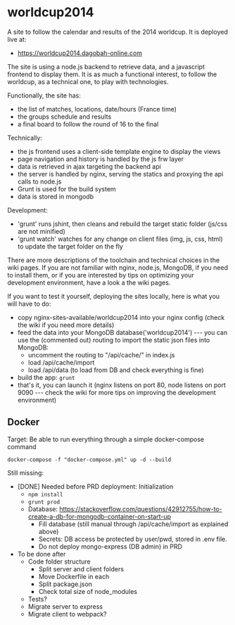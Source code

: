# worldcup2014

A site to follow the calendar and results of the 2014 worldcup. It is deployed live at:

- <https://worldcup2014.dagobah-online.com>

The site is using a node.js backend to retrieve data, and a javascript frontend to display them. It is as much a functional interest, to follow the worldcup, as a technical one, to play with technologies.

Functionally, the site has:

- the list of matches, locations, date/hours (France time)
- the groups schedule and results
- a final board to follow the round of 16 to the final

Technically:

- the js frontend uses a client-side template engine to display the views
- page navigation and history is handled by the js frw layer
- data is retrieved in ajax targeting the backend api
- the server is handled by nginx, serving the statics and proxying the api calls to node.js
- Grunt is used for the build system
- data is stored in mongodb

Development:

- 'grunt' runs jshint, then cleans and rebuild the target static folder (js/css are not minified)
- 'grunt watch' watches for any change on client files (img, js, css, html) to update the target folder on the fly

There are more descriptions of the toolchain and technical choices in the wiki pages. If you are not familiar with nginx, node.js, MongoDB, if you need to install them, or if you are interested by tips on optimizing your development environment, have a look a the wiki pages.

If you want to test it yourself, deploying the sites locally, here is what you will have to do:

- copy nginx-sites-available/worldcup2014 into your nginx config (check the wiki if you need more details)
- feed the data into your MongoDB database('worldcup2014') --- you can use the (commented out) routing to import the static json files into MongoDB:
  - uncomment the routing to "/api/cache/" in index.js
  - load /api/cache/import
  - load /api/data (to load from DB and check everything is fine)
- build the app: `grunt`
- that's it, you can launch it (nginx listens on port 80, node listens on port 9090 --- check the wiki for more tips on improving the development environment)

## Docker

Target: Be able to run everything through a simple docker-compose command

    docker-compose -f "docker-compose.yml" up -d --build

Still missing:

- [DONE] Needed before PRD deployment: Initialization
  - `npm install`
  - `grunt prod`
  - Database: <https://stackoverflow.com/questions/42912755/how-to-create-a-db-for-mongodb-container-on-start-up>
    - Fill database (still manual through /api/cache/import as explained above)
    - Secrets: DB access be protected by user/pwd, stored in .env file.
    - Do not deploy mongo-express (DB admin) in PRD
- To be done after
  - Code folder structure
    - Split server and client folders
    - Move Dockerfile in each
    - Split package.json
    - Check total size of node_modules
  - Tests?
  - Migrate server to express
  - Migrate client to webpack?
